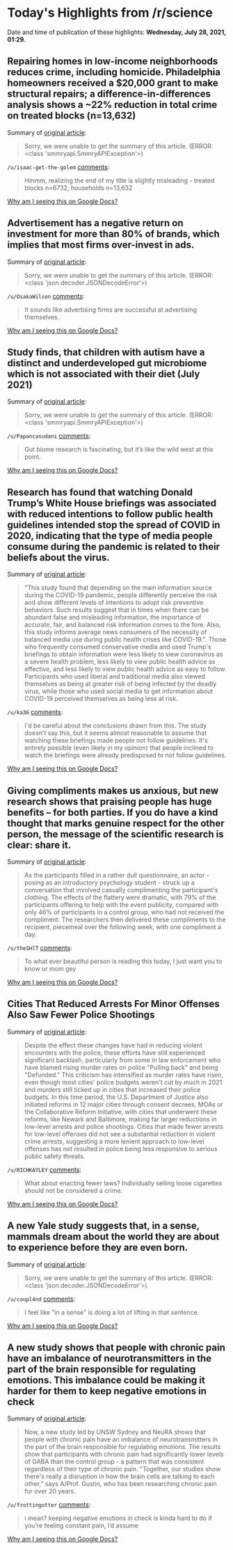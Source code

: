 # Today's Highlights from /r/science

Date and time of publication of these highlights: **Wednesday, July 28, 2021, 01:29**.

## Repairing homes in low-income neighborhoods reduces crime, including homicide. Philadelphia homeowners received a $20,000 grant to make structural repairs; a difference-in-differences analysis shows a ~22% reduction in total crime on treated blocks (n=13,632)

Summary of [original article](https://jamanetwork.com/journals/jamanetworkopen/fullarticle/2782142):

> Sorry, we were unable to get the summary of this article. (ERROR: <class 'smmryapi.SmmryAPIException'>)

`/u/isaac-get-the-golem` [comments](https://www.reddit.com/r/science/comments/osy805/repairing_homes_in_lowincome_neighborhoods/):

> Hmmm, realizing the end of my title is slightly misleading - treated blocks n=6732, households n=13,632

[Why am I seeing this on Google Docs?](https://docs.google.com/document/d/1Dc6We63vOXIZsc0op-Bt4abqkYjXzOigalQqFxmvvbM/edit?usp=sharing)

## Advertisement has a negative return on investment for more than 80% of brands, which implies that most firms over-invest in ads.

Summary of [original article](https://onlinelibrary.wiley.com/doi/abs/10.3982/ECTA17674):

> Sorry, we were unable to get the summary of this article. (ERROR: <class 'json.decoder.JSONDecodeError'>)

`/u/OsakaWilson` [comments](https://www.reddit.com/r/science/comments/osmtmx/advertisement_has_a_negative_return_on_investment/):

> It sounds like advertising firms are successful at advertising themselves.

[Why am I seeing this on Google Docs?](https://docs.google.com/document/d/1Dc6We63vOXIZsc0op-Bt4abqkYjXzOigalQqFxmvvbM/edit?usp=sharing)

## Study finds, that children with autism have a distinct and underdeveloped gut microbiome which is not associated with their diet (July 2021)

Summary of [original article](https://gut.bmj.com/content/early/2021/07/12/gutjnl-2020-324015):

> Sorry, we were unable to get the summary of this article. (ERROR: <class 'smmryapi.SmmryAPIException'>)

`/u/Papancasudani` [comments](https://www.reddit.com/r/science/comments/osw7ds/study_finds_that_children_with_autism_have_a/):

> Gut biome research is fascinating, but it’s like the wild west at this point.

[Why am I seeing this on Google Docs?](https://docs.google.com/document/d/1Dc6We63vOXIZsc0op-Bt4abqkYjXzOigalQqFxmvvbM/edit?usp=sharing)

## Research has found that watching Donald Trump’s White House briefings was associated with reduced intentions to follow public health guidelines intended stop the spread of COVID in 2020, indicating that the type of media people consume during the pandemic is related to their beliefs about the virus.

Summary of [original article](https://www.psypost.org/2021/07/americans-who-used-trump-briefings-to-get-covid-19-information-were-less-willing-to-wear-a-mask-and-socially-distance-study-finds-61593):

> "This study found that depending on the main information source during the COVID-19 pandemic, people differently perceive the risk and show different levels of intentions to adopt risk preventive behaviors. Such results suggest that in times when there can be abundant false and misleading information, the importance of accurate, fair, and balanced risk information comes to the fore. Also, this study informs average news consumers of the necessity of balanced media use during public health crises like COVID-19.". Those who frequently consumed conservative media and used Trump's briefings to obtain information were less likely to view coronavirus as a severe health problem, less likely to view public health advice as effective, and less likely to view public health advice as easy to follow. Participants who used liberal and traditional media also viewed themselves as being at greater risk of being infected by the deadly virus, while those who used social media to get information about COVID-19 perceived themselves as being less at risk.

`/u/ka36` [comments](https://www.reddit.com/r/science/comments/ostb5j/research_has_found_that_watching_donald_trumps/):

> I'd be careful about the conclusions drawn from this. The study doesn't say this, but it seems almost reasonable to assume that watching these briefings made people not follow guidelines. It's entirely possible (even likely in my opinion) that people inclined to watch the briefings were already predisposed to not follow guidelines.

[Why am I seeing this on Google Docs?](https://docs.google.com/document/d/1Dc6We63vOXIZsc0op-Bt4abqkYjXzOigalQqFxmvvbM/edit?usp=sharing)

## Giving compliments makes us anxious, but new research shows that praising people has huge benefits – for both parties. If you do have a kind thought that marks genuine respect for the other person, the message of the scientific research is clear: share it.

Summary of [original article](https://www.bbc.com/worklife/article/20210722-why-we-dont-dole-out-many-compliments-but-should):

> As the participants filled in a rather dull questionnaire, an actor - posing as an introductory psychology student - struck up a conversation that involved casually complimenting the participant's clothing. The effects of the flattery were dramatic, with 79% of the participants offering to help with the event publicity, compared with only 46% of participants in a control group, who had not received the compliment. The researchers then delivered these compliments to the recipient, piecemeal over the following week, with one compliment a day.

`/u/theSHlT` [comments](https://www.reddit.com/r/science/comments/osnmi7/giving_compliments_makes_us_anxious_but_new/):

> To what ever beautiful person is reading this today, I just want you to know ur mom gey

[Why am I seeing this on Google Docs?](https://docs.google.com/document/d/1Dc6We63vOXIZsc0op-Bt4abqkYjXzOigalQqFxmvvbM/edit?usp=sharing)

## Cities That Reduced Arrests For Minor Offenses Also Saw Fewer Police Shootings

Summary of [original article](https://fivethirtyeight.com/features/police-arresting-fewer-people-for-minor-offenses-can-help-reduce-police-shootings/):

> Despite the effect these changes have had in reducing violent encounters with the police, these efforts have still experienced significant backlash, particularly from some in law enforcement who have blamed rising murder rates on police "Pulling back" and being "Defunded." This criticism has intensified as murder rates have risen, even though most cities' police budgets weren't cut by much in 2021 and murders still ticked up in cities that increased their police budgets. In this time period, the U.S. Department of Justice also initiated reforms in 12 major cities through consent decrees, MOAs or the Collaborative Reform Initiative, with cities that underwent these reforms, like Newark and Baltimore, making far larger reductions in low-level arrests and police shootings. Cities that made fewer arrests for low-level offenses did not see a substantial reduction in violent crime arrests, suggesting a more lenient approach to low-level offenses has not resulted in police being less responsive to serious public safety threats.

`/u/RICHKAYLEY` [comments](https://www.reddit.com/r/science/comments/ot324g/cities_that_reduced_arrests_for_minor_offenses/):

> What about enacting fewer laws? Individually selling loose cigarettes should not be considered a crime.

[Why am I seeing this on Google Docs?](https://docs.google.com/document/d/1Dc6We63vOXIZsc0op-Bt4abqkYjXzOigalQqFxmvvbM/edit?usp=sharing)

## A new Yale study suggests that, in a sense, mammals dream about the world they are about to experience before they are even born.

Summary of [original article](https://news.yale.edu/2021/07/22/eyes-wide-shut-how-newborn-mammals-dream-world-theyre-entering):

> Sorry, we were unable to get the summary of this article. (ERROR: <class 'json.decoder.JSONDecodeError'>)

`/u/coupl4nd` [comments](https://www.reddit.com/r/science/comments/osfemb/a_new_yale_study_suggests_that_in_a_sense_mammals/):

> I feel like "in a sense" is doing a lot of lifting in that sentence.

[Why am I seeing this on Google Docs?](https://docs.google.com/document/d/1Dc6We63vOXIZsc0op-Bt4abqkYjXzOigalQqFxmvvbM/edit?usp=sharing)

## A new study shows that people with chronic pain have an imbalance of neurotransmitters in the part of the brain responsible for regulating emotions. This imbalance could be making it harder for them to keep negative emotions in check

Summary of [original article](https://newsroom.unsw.edu.au/news/science-tech/chronic-pain-might-impact-how-brain-processes-emotions):

> Now, a new study led by UNSW Sydney and NeuRA shows that people with chronic pain have an imbalance of neurotransmitters in the part of the brain responsible for regulating emotions. The results show that participants with chronic pain had significantly lower levels of GABA than the control group - a pattern that was consistent regardless of their type of chronic pain. "Together, our studies show there's really a disruption in how the brain cells are talking to each other," says A/Prof. Gustin, who has been researching chronic pain for over 20 years.

`/u/frottingotter` [comments](https://www.reddit.com/r/science/comments/osl49j/a_new_study_shows_that_people_with_chronic_pain/):

> i mean? keeping negative emotions in check is kinda hard to do if you’re feeling constant pain, i’d assume

[Why am I seeing this on Google Docs?](https://docs.google.com/document/d/1Dc6We63vOXIZsc0op-Bt4abqkYjXzOigalQqFxmvvbM/edit?usp=sharing)

